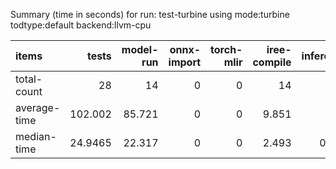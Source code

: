 Summary (time in seconds) for run: test-turbine using mode:turbine todtype:default backend:llvm-cpu

| items        |    tests |   model-run |   onnx-import |   torch-mlir |   iree-compile |   inference |
|:-------------|---------:|------------:|--------------:|-------------:|---------------:|------------:|
| total-count  |  28      |      14     |             0 |            0 |         14     |       3     |
| average-time | 102.002  |      85.721 |             0 |            0 |          9.851 |       6.43  |
| median-time  |  24.9465 |      22.317 |             0 |            0 |          2.493 |       0.137 |

